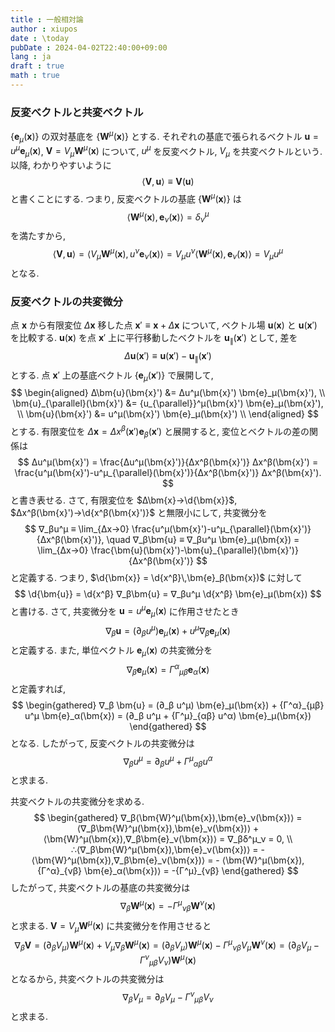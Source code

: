 ```yaml
---
title : 一般相対論
author : xiupos
date : \today
pubDate : 2024-04-02T22:40:00+09:00
lang : ja
draft : true
math : true
---
```


### 反変べクトルと共変ベクトル

$\{\bm{e}_μ(\bm{x})\}$ の双対基底を $\{\bm{W}^μ(\bm{x})\}$ とする. それぞれの基底で張られるベクトル $\bm{u} = u^μ \bm{e}_μ(\bm{x})$, $\bm{V} = V_μ \bm{W}^μ(\bm{x})$ について, $u^μ$ を反変ベクトル, $V_μ$ を共変ベクトルという. 以降, わかりやすいように
$$
⟨\bm{V},\bm{u}⟩ ≡ \bm{V}(\bm{u})
$$
と書くことにする. つまり, 反変ベクトルの基底 $\{\bm{W}^μ(\bm{x})\}$ は
$$
⟨\bm{W}^μ(\bm{x}),\bm{e}_ν(\bm{x})⟩ = δ^μ_ν
$$
を満たすから,
$$
⟨\bm{V},\bm{u}⟩ = ⟨V_μ \bm{W}^μ(\bm{x}), u^ν \bm{e}_ν(\bm{x})⟩ = V_μ u^ν ⟨\bm{W}^μ(\bm{x}),\bm{e}_ν(\bm{x})⟩ = V_μ u^μ
$$
となる.

### 反変ベクトルの共変微分

点 $\bm{x}$ から有限変位 $Δ\bm{x}$ 移した点 $\bm{x}'≡\bm{x}+Δ\bm{x}$ について, ベクトル場 $\bm{u}(\bm{x})$ と $\bm{u}(\bm{x}')$ を比較する. $\bm{u}(\bm{x})$ を点 $\bm{x}'$ 上に平行移動したベクトルを $\bm{u}_{\parallel}(\bm{x}')$ として, 差を
$$
Δ\bm{u}(\bm{x}') ≡ \bm{u}(\bm{x}') - \bm{u}_{\parallel}(\bm{x}')
$$
とする. 点 $\bm{x}'$ 上の基底ベクトル $\{\bm{e}_μ(\bm{x}')\}$ で展開して,
$$
\begin{aligned}
  Δ\bm{u}(\bm{x}') &= Δu^μ(\bm{x}') \bm{e}_μ(\bm{x}'), \\
  \bm{u}_{\parallel}(\bm{x}') &= {u_{\parallel}}^μ(\bm{x}') \bm{e}_μ(\bm{x}'), \\
  \bm{u}(\bm{x}') &= u^μ(\bm{x}') \bm{e}_μ(\bm{x}') \\
\end{aligned}
$$
とする. 有限変位を $Δ\bm{x} = Δx^β(\bm{x}')\bm{e}_β(\bm{x}')$ と展開すると, 変位とベクトルの差の関係は
$$
Δu^μ(\bm{x}') = \frac{Δu^μ(\bm{x}')}{Δx^β(\bm{x}')} Δx^β(\bm{x}') = \frac{u^μ(\bm{x}')-u^μ_{\parallel}(\bm{x}')}{Δx^β(\bm{x}')} Δx^β(\bm{x}').
$$
と書き表せる. さて, 有限変位を $Δ\bm{x}→\d{\bm{x}}$, $Δx^β(\bm{x}')→\d{x^β(\bm{x}')}$ と無限小にして, 共変微分を
$$
∇_βu^μ ≡ \lim_{Δx→0} \frac{u^μ(\bm{x}')-u^μ_{\parallel}(\bm{x}')}{Δx^β(\bm{x}')}, \quad ∇_β\bm{u} ≡ ∇_βu^μ \bm{e}_μ(\bm{x}) = \lim_{Δx→0} \frac{\bm{u}(\bm{x}')-\bm{u}_{\parallel}(\bm{x}')}{Δx^β(\bm{x}')}
$$
と定義する. つまり, $\d{\bm{x}} = \d{x^β}\,\bm{e}_β(\bm{x})$ に対して
$$
\d{\bm{u}} = \d{x^β} ∇_β\bm{u} = ∇_βu^μ \d{x^β} \bm{e}_μ(\bm{x})
$$
と書ける. さて, 共変微分を $\bm{u} = u^μ \bm{e}_μ(\bm{x})$ に作用させたとき
$$
∇_β \bm{u} = (∂_β u^μ) \bm{e}_μ(\bm{x}) + u^μ ∇_β \bm{e}_μ(\bm{x})
$$
と定義する. また, 単位ベクトル $\bm{e}_μ(\bm{x})$ の共変微分を
$$
∇_β \bm{e}_μ(\bm{x}) = {Γ^α}_{μβ} \bm{e}_α(\bm{x})
$$
と定義すれば,
$$
\begin{gathered}
  ∇_β \bm{u} = (∂_β u^μ) \bm{e}_μ(\bm{x}) + {Γ^α}_{μβ} u^μ \bm{e}_α(\bm{x}) = (∂_β u^μ + {Γ^μ}_{αβ} u^α) \bm{e}_μ(\bm{x})
\end{gathered}
$$
となる. したがって, 反変ベクトルの共変微分は
$$
∇_βu^μ = ∂_β u^μ + {Γ^μ}_{αβ} u^α
$$
と求まる.

共変ベクトルの共変微分を求める.
$$
\begin{gathered}
  ∇_β⟨\bm{W}^μ(\bm{x}),\bm{e}_ν(\bm{x})⟩ = ⟨∇_β\bm{W}^μ(\bm{x}),\bm{e}_ν(\bm{x})⟩ + ⟨\bm{W}^μ(\bm{x}),∇_β\bm{e}_ν(\bm{x})⟩ = ∇_βδ^μ_ν = 0, \\
  ∴⟨∇_β\bm{W}^μ(\bm{x}),\bm{e}_ν(\bm{x})⟩ = - ⟨\bm{W}^μ(\bm{x}),∇_β\bm{e}_ν(\bm{x})⟩ = - ⟨\bm{W}^μ(\bm{x}), {Γ^α}_{νβ} \bm{e}_α(\bm{x})⟩ = -{Γ^μ}_{νβ}
\end{gathered}
$$
したがって, 共変ベクトルの基底の共変微分は
$$
∇_β\bm{W}^μ(\bm{x}) = -{Γ^μ}_{νβ} \bm{W}^ν(\bm{x})
$$
と求まる. $\bm{V} = V_μ \bm{W}^μ(\bm{x})$ に共変微分を作用させると
$$
∇_β\bm{V} = (∂_βV_μ) \bm{W}^μ(\bm{x}) + V_μ ∇_β\bm{W}^μ(\bm{x}) = (∂_βV_μ) \bm{W}^μ(\bm{x}) - {Γ^μ}_{νβ} V_μ \bm{W}^ν(\bm{x}) = (∂_βV_μ - {Γ^ν}_{μβ} V_ν) \bm{W}^μ(\bm{x})
$$
となるから, 共変ベクトルの共変微分は
$$
∇_βV_μ = ∂_βV_μ - {Γ^ν}_{μβ} V_ν
$$
と求まる.
